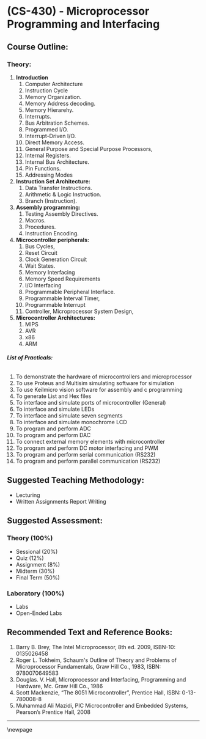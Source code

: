 # **(CS-430) - Microprocessor Programming and Interfacing**
## **Course Outline:**
### **Theory:**
1. **Introduction**
   1.  Computer Architecture
   2.  Instruction Cycle
   3.  Memory Organization.
   4.  Memory Address decoding. 
   5.  Memory Hierarehy. 
   6.  Interrupts.
   7.  Bus Arbitration Schemes. 
   8.  Programmed I/O.
   9.  Interrupt-Driven I/O.
   10. Direct Memory Access.
   11. General Purpose and Special Purpose Processors,
   12. Internal Registers.
   13. Internal Bus Architecture.
   14. Pin Functions.
   15. Addressing Modes
2. **Instruction Set Architecture:** 
   1. Data Transfer Instructions.
   2. Arithmetic & Logic Instruction.
   3. Branch (Instruction).
3.  **Assembly programming:** 
    1.  Testing Assembly Directives.
    2.  Macros.
    3.  Procedures. 
    4.  Instruction Encoding.
4. **Microcontroller peripherals:**
   1. Bus Cycles, 
   2. Reset Circuit
   3. Clock Generation Circuit
   4. Wait States.
   5. Memory Interfacing
   6. Memory Speed Requirements
   7. I/O Interfacing
   8. Programmable Peripheral Interface.
   9. Programmable Interval Timer,
   10. Programmable Interrupt 
   11. Controller, Microprocessor System Design, 
5. **Microcontroller Architectures:** 
   1. MIPS
   2. AVR
   3. x86
   4. ARM

###### **List of Practicals:**
1. To demonstrate the hardware of microcontrollers and microprocessor
1. To use Proteus and Multisim simulating software for simulation
1. To use Keilmicro vision software for assembly and c programming
1. To generate List and Hex files
1. To interface and simulate ports of microcontroller (General)
1. To interface and simulate LEDs
1. To interface and simulate seven segments
1. To interface and simulate monochrome LCD
1. To program and perform ADC
1. To program and perform DAC
1. To connect external memory elements with microcontroller
1. To program and perform DC motor interfacing and PWM
1. To program and perform serial communication (RS232)
1. To program and perform parallel communication (RS232)
## **Suggested Teaching Methodology:**
- Lecturing
- Written Assignments Report Writing
## **Suggested Assessment:**
### **Theory (100%)**

- Sessional (20%)
- Quiz (12%)
- Assignment (8%)
- Midterm (30%)
- Final Term (50%)

### **Laboratory (100%)**
- Labs
- Open-Ended Labs

## **Recommended Text and Reference Books:**

1. Barry B. Brey, The Intel Microprocessor, 8th ed. 2009, ISBN-10: 0135026458
1. Roger	L.	Tokheim,	Schaum's	Outline	of	Theory	and	Problems	of Microprocessor Fundamentals, Graw Hill Co., 1983, ISBN: 9780070649583
1. Douglas. V. Hall, Microprocessor and Interfacing, Programming and Hardware, Mc. Graw Hill Co., 1986
1. Scott Mackenzie, “The 8051 Microcontroller”, Prentice Hall, ISBN: 0-13- 780008-8
2. Muhammad Ali Mazidi, PIC Microcontroller and Embedded Systems, Pearson’s Prentice Hall, 2008

___
\newpage